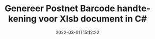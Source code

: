 ---
############################# Static ############################
layout: "auto-gen-signature"
date: 2022-03-01T15:12:22
draft: false
operation: Sign
signaturetype: Barcode
codetype: Postnet
fileformat: Xlsb
productName: .NET
lang: nl
productCode: net
otherformats: pdf doc docx docm dot dotm dotx odt ott rtf xls xlsx xlsm xlsb csv ods ots xltx xltm ppt pptx pps ppsx odp otp potx potm pptm ppsm png jpg bmp gif tiff svg webp wmf
breadcrumb: Put  Barcode signature on Xlsb for C#

############################# Head ############################
head_title: "eSign Xlsb document met Postnet Barcode in C#"
head_description: "Maak een Postnet Barcode Signature en plaats deze op het Xlsb document met .NET met behulp van een paar regels code. Gebruik de GroupDocs Document Signature API voor het ondertekenen van verschillende bestandsindelingen."

############################# Header ############################
title: "Genereer Postnet Barcode handtekening voor Xlsb document in C#"
description: "Onderteken uw Xlsb zakelijke documenten met Postnet Barcode. Genereer snel en eenvoudig een barcodehandtekening met een paar regels code om ondertekeningsopties in te stellen."
bg_image: "https://cms.admin.containerize.com/templates/aspose/App_Themes/V3/images/bg/header1.png"
bg_overlay: false
button:
    enable: true

############################# SubMenu ############################
submenu:
    enable: true

    left:
        img_alt: "GroupDocs.Signature for .NET"
        image: "https://cms.admin.containerize.com/templates/groupdocs/images/product-logos/90x90-noborder/groupdocs-signature-net.png"
        product: "GroupDocs.Signature"
        platform: ".NET"



############################# About ############################
about:
    enable: true
    title: "Over GroupDocs.Signature for .NET Barcode handtekeningen API."
    content: |
        [GroupDocs.Signature for .NET](https://products.groupdocs.com/signature/net/) is een snelle en gemakkelijke API voor het beheren van elektronische ondertekening van digitale documenten met behulp van barcodetypes zoals UPCA, UPCE, EAN13, EAN14, Code39, Code39Extended, Code128, Codabar, Postnet, ISBN , ITF14 en vele anderen. Klanten kunnen eenvoudig barcodes maken met de vereiste tekst en deze op PDF, Microsoft Office Words-documenten, Microsoft Office Excel-werkmappen, MS PowerPoint-presentaties, Adobe Photoshop-bestanden en verschillende afbeeldingsformaten plaatsen. Barcodes die in documenten zijn geplaatst, kunnen worden bijgewerkt, doorzocht, geverifieerd, verwijderd of bekeken. Bovendien wordt het aanpassen van streepjescodes ondersteund.
    

############################# Steps ############################
steps:
    enable: true
    title_left: "Stappen om Xlsb te ondertekenen met Barcode in C#"
    content_left: |
        [GroupDocs.Signature for .NET](https://products.groupdocs.com/signature/net/) biedt de mogelijkheid om Xlsb documenten snel en gemakkelijk te ondertekenen met Barcode handtekeningen.
        
        * Maak een instantie van de Signature-klasse die een Xlsb-bestand levert dat moet worden ondertekend als pad of geheugenstroom
        * Instantieer SignOptions klasse en stel alle gevraagde gegevens in.
        * Roep de Signature.Sign()-methode op en geef uitvoer Xlsb-bestand of geheugenstroom

    title_right: " systeem vereisten"
    content_right: |
        GroupDocs.Signature for .NET worden ondersteund op alle belangrijke platforms en besturingssystemen. Voordat u de onderstaande code uitvoert, moet u ervoor zorgen dat de volgende vereisten op uw systeem zijn geïnstalleerd.

        * Besturingssystemen: Microsoft Windows, Linux, MacOS
        * Ontwikkelomgevingen: Microsoft Visual Studio, Xamarin, MonoDevelop
        * Frameworks: .NET Framework, .NET Standard, .NET Core, Mono
        * Download de nieuwste GroupDocs.Signature for .NET van [Nuget](https://www.nuget.org/packages/groupdocs.signature)
         
    code: |
        ```csharp    
        
        // Set up input Xlsb file
        string filePath = "input.xlsb";
        // Set up output file
        string outputFilePath = "output.xlsb";

        // Instantiate Signature for input file
        using (var signature = new GroupDocs.Signature.Signature(filePath))
        {
                // create barcode option with predefined barcode text
                var options = new BarcodeSignOptions("BC12345678")
                {
                    // setup Barcode encoding type
                    EncodeType = BarcodeTypes.Postnet,

                    // set signature position
                    Left = 50,
                    Top = 50,
                    Width = 200,
                    Height = 50                                        
                };
                
                // sign Xlsb document
                SignResult result = signature.Sign(outputFilePath, options);
        }

        ```

############################# Demos ############################
demos:
    enable: true
    title: "Xlsb documenten ondertekenen met Barcode Live Demo"
    content: |
       Onderteken het Xlsb-bestand met verschillende handtekeningen op dit moment door naar de website [GroupDocs.Signature App](https://products.groupdocs.app/signature/family) te gaan. Gratis online demo voor u klaar.

        
############################# About Formats ############################
about_formats:
    enable: true
    format:
        # format loop
        - icon: "fas fa-barcode"
          title: "About Postnet Barcode"
          content: |
            POSTNET (Postal Numeric Encoding Technique) is een barcode-symboliek die door de United States Postal Service wordt gebruikt om te helpen bij het sturen van post.
          characterset: |
             Numerieke cijfers (0-9).
          textcapacity: |
             Maximaal 11 tekens.
          image: |
             iVBORw0KGgoAAAANSUhEUgAAACcAAAAjCAYAAAAXMhMjAAAAAXNSR0IArs4c6QAAAARnQU1BAACxjwv8YQUAAAAJcEhZcwAADsMAAA7DAcdvqGQAAACeSURBVFhH7c7BCkMxEELR/P9Pp1LoRrCXpi4Cbw5kIRKZtS82x52a407Ncae+HrfWer8Pyr+i/3NcQv/nuIT+z3EJ/X/Ocf9mlxuhsXZ2uREaa2eXG6Gxdna5ERprZ5cbobF2drkRGmtnlxuhsXZ2uREaa2eXG6Gxdna5ERprZ5cbobF2drkRGmtnlxuhsXZ2ubnAHHdqjjt18XF7vwDevzbHqsQWPwAAAABJRU5ErkJggg==

          link: ""

############################# More Formats ############################
more_formats:
    enable: true
    title: "Andere ondersteunde Barcode handtekeningen voor C#"
    content: |
        "U kunt Xlsb ook ondertekenen met andere soorten handtekeningen. Zie de lijst hieronder."
    format: 
        
       
back_to_top:
    enable: true
---